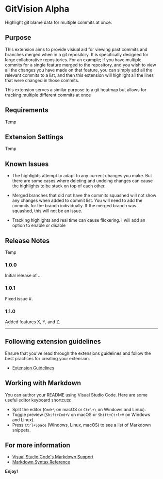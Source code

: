 # GitVision Alpha
Highlight git blame data for multiple commits at once.
## Purpose
This extension aims to provide visiual aid for viewing past commits and branches merged when in a git repository. It is specifically designed for large collaborative repositories.
For an example; if you have multiple commits for a single feature merged to the repository, and you wish to view all the changes you have made on that feature, you can simply add all the relevant commits to a list, and then this extension will highlight all the lines that were changed in those commits.

This extension serves a similar purpose to a git heatmap but allows for tracking multiple different commits at once
## Requirements

Temp

## Extension Settings

Temp

## Known Issues

* The highlights attempt to adapt to any current changes you make. But there are some cases
    where deleting and undoing changes can cause the highlights to be stack on top of each other.

* Merged branches that did not have the commits squashed will not show any changes when added to commit list. You will need to add the commits for the branch individually. If the merged branch was squashed, this will not be an issue.

* Tracking highlights and real time can cause flickering. I will add an option to enable or disable
## Release Notes

Temp

### 1.0.0

Initial release of ...

### 1.0.1

Fixed issue #.

### 1.1.0

Added features X, Y, and Z.

---

## Following extension guidelines

Ensure that you've read through the extensions guidelines and follow the best practices for creating your extension.

* [Extension Guidelines](https://code.visualstudio.com/api/references/extension-guidelines)

## Working with Markdown

You can author your README using Visual Studio Code. Here are some useful editor keyboard shortcuts:

* Split the editor (`Cmd+\` on macOS or `Ctrl+\` on Windows and Linux).
* Toggle preview (`Shift+Cmd+V` on macOS or `Shift+Ctrl+V` on Windows and Linux).
* Press `Ctrl+Space` (Windows, Linux, macOS) to see a list of Markdown snippets.

## For more information

* [Visual Studio Code's Markdown Support](http://code.visualstudio.com/docs/languages/markdown)
* [Markdown Syntax Reference](https://help.github.com/articles/markdown-basics/)

**Enjoy!**
